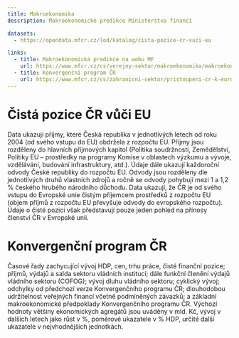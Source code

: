 ```yaml
---
title: Makroekonomika
description: Makroekonomické predikce Ministerstva financí

datasets:
  - https://opendata.mfcr.cz/lod/katalog/cista-pozice-cr-vuci-eu

links:
  - title: Makroekonomická predikce na webu MF
    url: https://www.mfcr.cz/cs/verejny-sektor/makroekonomika/makroekonomicka-predikce
  - title: Konvergenční program ČR
    url: https://www.mfcr.cz/cs/zahranicni-sektor/pristoupeni-cr-k-eurozone/konvergencni-program
---
```


# Čistá pozice ČR vůči EU

Data ukazují příjmy, které Česká republika v jednotlivých letech od roku 2004 (od svého vstupu do EU) obdržela z rozpočtu EU. Příjmy jsou rozděleny do hlavních příjmových kapitol (Politika soudržnosti, Zemědělství, Politiky EU – prostředky na programy Komise v oblastech výzkumu a vývoje, vzdělávání, budování infrastruktury, atd.). Údaje dále ukazují každoroční odvody České republiky do rozpočtu EU. Odvody jsou rozděleny dle jednotlivých druhů vlastních zdrojů a ročně se odvody pohybují mezi 1 a 1,2 % českého hrubého národního důchodu. Data ukazují, že ČR je od svého vstupu do Evropské unie čistým příjemcem prostředků z rozpočtu EU (objem příjmů z rozpočtu EU převyšuje odvody do evropského rozpočtu). Údaje o čisté pozici však představují pouze jeden pohled na přínosy členství ČR v Evropské unii.

# Konvergenční program ČR

Časové řady zachycující vývoj HDP, cen, trhu práce, čisté finanční pozice; příjmů, výdajů a salda sektoru vládních institucí; dále funkční členění výdajů vládního sektoru (COFOG); vývoj dluhu vládního sektoru; cyklický vývoj; odchylky od předchozí verze Konvergenčního programu ČR; dlouhodobou udržitelnost veřejných financí včetně podmíněných závazků; a základní makroekonomické předpoklady Konvergenčního programu ČR. Výchozí hodnoty většiny ekonomických agregátů jsou uváděny v mld. Kč, vývoj v dalších letech jako růst v %, poměrové ukazatele v % HDP, určité další ukazatele v nejvhodnějších jednotkách.